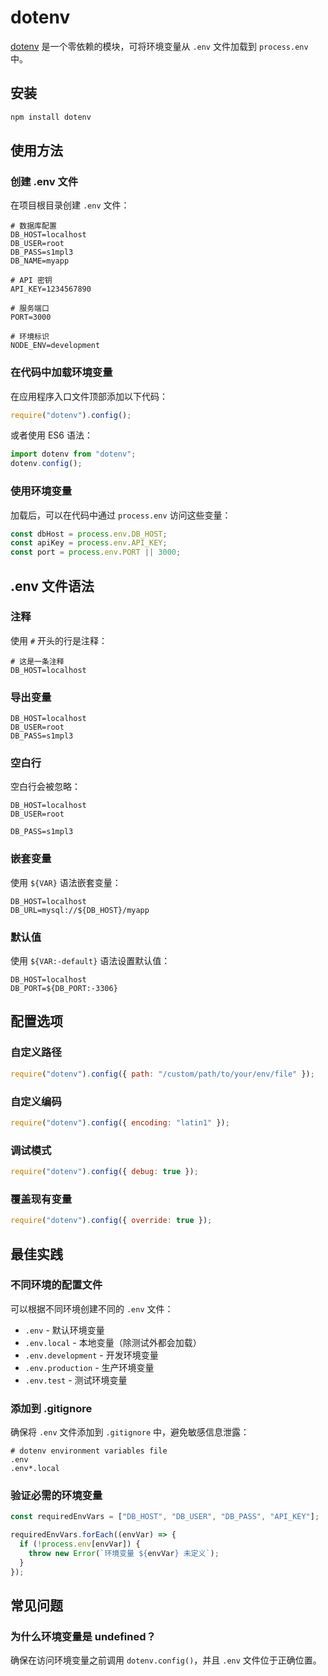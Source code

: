 # dotenv

[dotenv](https://github.com/motdotla/dotenv) 是一个零依赖的模块，可将环境变量从 `.env` 文件加载到 `process.env` 中。

## 安装

```bash
npm install dotenv
```

## 使用方法

### 创建 .env 文件

在项目根目录创建 `.env` 文件：

```env
# 数据库配置
DB_HOST=localhost
DB_USER=root
DB_PASS=s1mpl3
DB_NAME=myapp

# API 密钥
API_KEY=1234567890

# 服务端口
PORT=3000

# 环境标识
NODE_ENV=development
```

### 在代码中加载环境变量

在应用程序入口文件顶部添加以下代码：

```javascript
require("dotenv").config();
```

或者使用 ES6 语法：

```javascript
import dotenv from "dotenv";
dotenv.config();
```

### 使用环境变量

加载后，可以在代码中通过 `process.env` 访问这些变量：

```javascript
const dbHost = process.env.DB_HOST;
const apiKey = process.env.API_KEY;
const port = process.env.PORT || 3000;
```

## .env 文件语法

### 注释

使用 `#` 开头的行是注释：

```env
# 这是一条注释
DB_HOST=localhost
```

### 导出变量

```env
DB_HOST=localhost
DB_USER=root
DB_PASS=s1mpl3
```

### 空白行

空白行会被忽略：

```env
DB_HOST=localhost
DB_USER=root

DB_PASS=s1mpl3
```

### 嵌套变量

使用 `${VAR}` 语法嵌套变量：

```env
DB_HOST=localhost
DB_URL=mysql://${DB_HOST}/myapp
```

### 默认值

使用 `${VAR:-default}` 语法设置默认值：

```env
DB_HOST=localhost
DB_PORT=${DB_PORT:-3306}
```

## 配置选项

### 自定义路径

```javascript
require("dotenv").config({ path: "/custom/path/to/your/env/file" });
```

### 自定义编码

```javascript
require("dotenv").config({ encoding: "latin1" });
```

### 调试模式

```javascript
require("dotenv").config({ debug: true });
```

### 覆盖现有变量

```javascript
require("dotenv").config({ override: true });
```

## 最佳实践

### 不同环境的配置文件

可以根据不同环境创建不同的 `.env` 文件：

- `.env` - 默认环境变量
- `.env.local` - 本地变量（除测试外都会加载）
- `.env.development` - 开发环境变量
- `.env.production` - 生产环境变量
- `.env.test` - 测试环境变量

### 添加到 .gitignore

确保将 `.env` 文件添加到 `.gitignore` 中，避免敏感信息泄露：

```gitignore
# dotenv environment variables file
.env
.env*.local
```

### 验证必需的环境变量

```javascript
const requiredEnvVars = ["DB_HOST", "DB_USER", "DB_PASS", "API_KEY"];

requiredEnvVars.forEach((envVar) => {
  if (!process.env[envVar]) {
    throw new Error(`环境变量 ${envVar} 未定义`);
  }
});
```

## 常见问题

### 为什么环境变量是 undefined？

确保在访问环境变量之前调用 `dotenv.config()`，并且 `.env` 文件位于正确位置。
